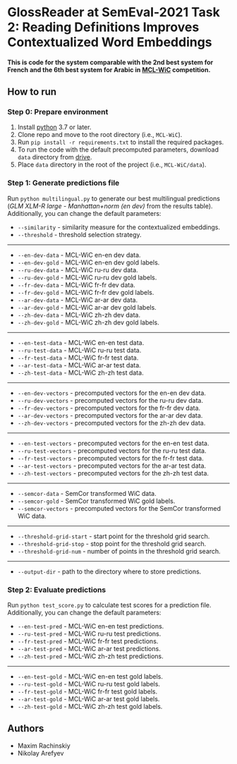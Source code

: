 # GlossReader at SemEval-2021 Task 2: Reading Definitions Improves Contextualized Word Embeddings

#### This is code for the system comparable with the 2nd best system for French and the 6th best system for Arabic in [MCL-WiC](https://competitions.codalab.org/competitions/27054) competition.

## How to run

### Step 0: Prepare environment
1. Install [python](https://python.org/) 3.7 or later.
1. Clone repo and move to the root directory (i.e., `MCL-WiC`).
1. Run `pip install -r requirements.txt` to install the required packages.
1. To run the code with the default precomputed parameters, download `data` directory from [drive](https://yadi.sk/d/Lb_UOgEmZSCAeg).
1. Place `data` directory in the root of the project (i.e., `MCL-WiC/data`).

### Step 1: Generate predictions file
Run `python multilingual.py` to generate our best multilingual predictions (*GLM XLM-R large - Manhattan+norm (en dev)* from the results table).
Additionally, you can change the default parameters:
- `--similarity` - similarity measure for the contextualized embeddings.
- `--threshold` - threshold selection strategy. 
***
- `--en-dev-data` - MCL-WiC en-en dev data.
- `--en-dev-gold` - MCL-WiC en-en dev gold labels.
- `--ru-dev-data` - MCL-WiC ru-ru dev data.
- `--ru-dev-gold` - MCL-WiC ru-ru dev gold labels.
- `--fr-dev-data` - MCL-WiC fr-fr dev data.
- `--fr-dev-gold` - MCL-WiC fr-fr dev gold labels.
- `--ar-dev-data` - MCL-WiC ar-ar dev data.
- `--ar-dev-gold` - MCL-WiC ar-ar dev gold labels.
- `--zh-dev-data` - MCL-WiC zh-zh dev data.
- `--zh-dev-gold` - MCL-WiC zh-zh dev gold labels.
***
- `--en-test-data` - MCL-WiC en-en test data.
- `--ru-test-data` - MCL-WiC ru-ru test data.
- `--fr-test-data` - MCL-WiC fr-fr test data.
- `--ar-test-data` - MCL-WiC ar-ar test data.
- `--zh-test-data` - MCL-WiC zh-zh test data.
***
- `--en-dev-vectors` - precomputed vectors for the en-en dev data.
- `--ru-dev-vectors` - precomputed vectors for the ru-ru dev data.
- `--fr-dev-vectors` - precomputed vectors for the fr-fr dev data.
- `--ar-dev-vectors` - precomputed vectors for the ar-ar dev data.
- `--zh-dev-vectors` - precomputed vectors for the zh-zh dev data.
***
- `--en-test-vectors` - precomputed vectors for the en-en test data.
- `--ru-test-vectors` - precomputed vectors for the ru-ru test data.
- `--fr-test-vectors` - precomputed vectors for the fr-fr test data.
- `--ar-test-vectors` - precomputed vectors for the ar-ar test data.
- `--zh-test-vectors` - precomputed vectors for the zh-zh test data.
***
- `--semcor-data` - SemCor transformed WiC data.
- `--semcor-gold` - SemCor transformed WiC gold labels.
- `--semcor-vectors` -  precomputed vectors for the SemCor transformed WiC data.
***
- `--threshold-grid-start` - start point for the threshold grid search.
- `--threshold-grid-stop` - stop point for the threshold grid search.
- `--threshold-grid-num` - number of points in the threshold grid search.
***
- `--output-dir` - path to the directory where to store predictions.

### Step 2: Evaluate predictions
Run `python test_score.py` to calculate test scores for a prediction file.
Additionally, you can change the default parameters: 
- `--en-test-pred` - MCL-WiC en-en test predictions.
- `--ru-test-pred` - MCL-WiC ru-ru test predictions.
- `--fr-test-pred` - MCL-WiC fr-fr test predictions.
- `--ar-test-pred` - MCL-WiC ar-ar test predictions.
- `--zh-test-pred` - MCL-WiC zh-zh test predictions.
***
- `--en-test-gold` - MCL-WiC en-en test gold labels.
- `--ru-test-gold` - MCL-WiC ru-ru test gold labels.
- `--fr-test-gold` - MCL-WiC fr-fr test gold labels.
- `--ar-test-gold` - MCL-WiC ar-ar test gold labels.
- `--zh-test-gold` - MCL-WiC zh-zh test gold labels.

## Authors
- Maxim Rachinskiy
- Nikolay Arefyev